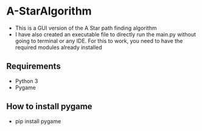# A-StarAlgorithm
- This is a GUI version of the A Star path finding algorithm
- I have also created an executable file to directly run the main.py without going to terminal or any IDE. For this to work, you need to have the required modules already installed

## Requirements
- Python 3
- Pygame

## How to install pygame
- pip install pygame 
